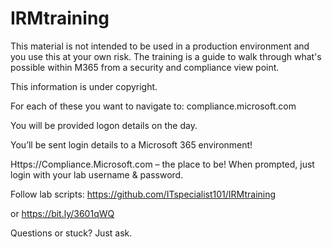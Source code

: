 # IRMtraining


This material is not intended to be used in a production environment and you use this at your own risk. The training is a guide to walk through what's possible within M365 from a security and compliance view point. 

This information is under copyright.

For each of these you want to navigate to:  compliance.microsoft.com 

You will be provided logon details on the day. 


You’ll be sent login details to a Microsoft 365 environment!

Https://Compliance.Microsoft.com  – the place to be! When prompted, just login with your lab username & password.

Follow lab scripts:  https://github.com/ITspecialist101/IRMtraining  

or https://bit.ly/3601qWQ 

Questions or stuck? Just ask.

